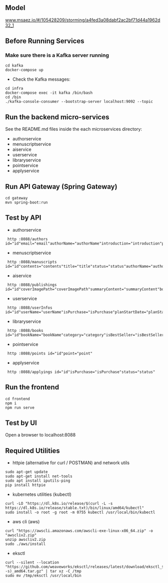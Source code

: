 # 

## Model
www.msaez.io/#/105428209/storming/a4fed3a08dabf2ac2bf71d44a1962d32_1

## Before Running Services
### Make sure there is a Kafka server running
```
cd kafka
docker-compose up
```
- Check the Kafka messages:
```
cd infra
docker-compose exec -it kafka /bin/bash
cd /bin
./kafka-console-consumer --bootstrap-server localhost:9092 --topic
```

## Run the backend micro-services
See the README.md files inside the each microservices directory:

- authorservice
- menuscriptservice
- aiservice
- userservice
- libraryservice
- pointservice
- applyservice


## Run API Gateway (Spring Gateway)
```
cd gateway
mvn spring-boot:run
```

## Test by API
- authorservice
```
 http :8088/authors id="id"email="email"authorName="authorName"introduction="introduction"portfolioUrl="portfolioUrl"isApproved="isApproved"
```
- menuscriptservice
```
 http :8088/manuscripts id="id"contents="contents"title="title"status="status"authorName="authorName"
```
- aiservice
```
 http :8088/publishings id="id"coverImagePath="coverImagePath"summaryContent="summaryContent"bookName="bookName"pdfPath="pdfPath"authorId="authorId"authorName="authorName"category="category"notifyStatus="notifyStatus"
```
- userservice
```
 http :8088/userInfos id="id"userName="userName"isPurchase="isPurchase"planStartDate="planStartDate"planEndDate="planEndDate"
```
- libraryservice
```
 http :8088/books id="id"bookName="bookName"category="category"isBestSeller="isBestSeller"authorName="authorName"image="image"subscriptionCount="subscriptionCount"bookContent="bookContent"pdfPath="pdfPath"
```
- pointservice
```
 http :8088/points id="id"point="point"
```
- applyservice
```
 http :8088/applyings id="id"isPurchase="isPurchase"status="status"
```


## Run the frontend
```
cd frontend
npm i
npm run serve
```

## Test by UI
Open a browser to localhost:8088

## Required Utilities

- httpie (alternative for curl / POSTMAN) and network utils
```
sudo apt-get update
sudo apt-get install net-tools
sudo apt install iputils-ping
pip install httpie
```

- kubernetes utilities (kubectl)
```
curl -LO "https://dl.k8s.io/release/$(curl -L -s https://dl.k8s.io/release/stable.txt)/bin/linux/amd64/kubectl"
sudo install -o root -g root -m 0755 kubectl /usr/local/bin/kubectl
```

- aws cli (aws)
```
curl "https://awscli.amazonaws.com/awscli-exe-linux-x86_64.zip" -o "awscliv2.zip"
unzip awscliv2.zip
sudo ./aws/install
```

- eksctl 
```
curl --silent --location "https://github.com/weaveworks/eksctl/releases/latest/download/eksctl_$(uname -s)_amd64.tar.gz" | tar xz -C /tmp
sudo mv /tmp/eksctl /usr/local/bin
```
